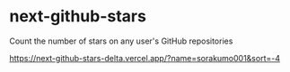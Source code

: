 # next-github-stars

Count the number of stars on any user's GitHub repositories

https://next-github-stars-delta.vercel.app/?name=sorakumo001&sort=-4
